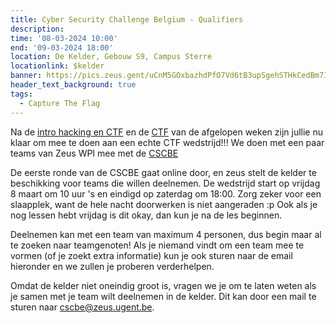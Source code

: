 ```yaml
---
title: Cyber Security Challenge Belgium - Qualifiers
description: 
time: '08-03-2024 10:00'
end: '09-03-2024 18:00'
location: De Kelder, Gebouw S9, Campus Sterre
locationlink: $kelder
banner: https://pics.zeus.gent/uCnM5GOxbazhdPfO7Vd6tB3upSgehSTHkCedBm7I.jpg
header_text_background: true
tags:
  - Capture The Flag
---
```


Na de [intro hacking en CTF](https://zeus.gent/events/23-24/hacking/) en de [CTF](https://zeus.gent/events/23-24/ctf/) van de afgelopen weken zijn jullie nu klaar om mee te doen aan een echte CTF wedstrijd!!! We doen met een paar teams van Zeus WPI mee met de [CSCBE](https://www.cybersecuritychallenge.be/)

De eerste ronde van de CSCBE gaat online door, en zeus stelt de kelder te beschikking voor teams die willen deelnemen. De wedstrijd start op vrijdag 8 maart om 10 uur 's en eindigd op zaterdag om 18:00. Zorg zeker voor een slaapplek, want de hele nacht doorwerken is niet aangeraden :p Ook als je nog lessen hebt vrijdag is dit okay, dan kun je na de les beginnen.

Deelnemen kan met een team van maximum 4 personen, dus begin maar al te zoeken naar teamgenoten! Als je niemand vindt om een team mee te vormen (of je zoekt extra informatie) kun je ook sturen naar de email hieronder en we zullen je proberen verderhelpen.

Omdat de kelder niet oneindig groot is, vragen we je om te laten weten als je samen met je team wilt deelnemen in de kelder. Dit kan door een mail te sturen naar [cscbe@zeus.ugent.be](mailto:cscbe@zeus.ugent.be).
